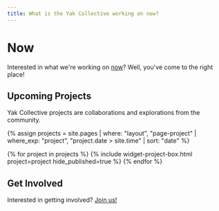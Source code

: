 ```yaml
---
title: What is the Yak Collective working on now?
---
```

# Now

Interested in what we're working on [now](https://nownownow.com/about)? Well, you've come to the right place!

## Upcoming Projects

Yak Collective projects are collaborations and explorations from the community.

{% assign projects = site.pages | where: "layout", "page-project"
                                | where_exp: "project", "project.date > site.time"
                                | sort: "date" %}

{% for project in projects %}
    {% include widget-project-box.html project=project hide_published=true %}
{% endfor %}

## Get Involved

Interested in getting involved? [Join us!](/join/)

